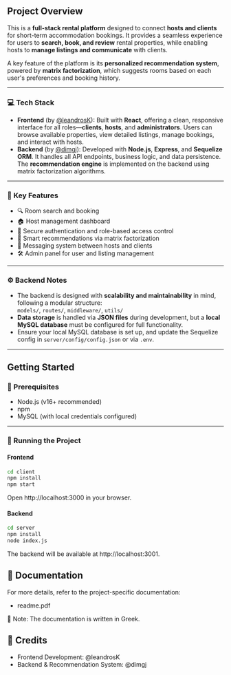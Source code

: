 ## Project Overview

This is a **full-stack rental platform** designed to connect **hosts and clients** for short-term accommodation bookings. It provides a seamless experience for users to **search, book, and review** rental properties, while enabling hosts to **manage listings and communicate** with clients.

A key feature of the platform is its **personalized recommendation system**, powered by **matrix factorization**, which suggests rooms based on each user's preferences and booking history.

---

### 💻 Tech Stack

- **Frontend** (by [@leandrosK](https://github.com/leandrosK)): Built with **React**, offering a clean, responsive interface for all roles—**clients**, **hosts**, and **administrators**. Users can browse available properties, view detailed listings, manage bookings, and interact with hosts.
- **Backend** (by [@dimgj](https://github.com/dimgj)): Developed with **Node.js**, **Express**, and **Sequelize ORM**. It handles all API endpoints, business logic, and data persistence. The **recommendation engine** is implemented on the backend using matrix factorization algorithms.

---

### 🔐 Key Features

- 🔍 Room search and booking  
- 🏠 Host management dashboard  
- 🔐 Secure authentication and role-based access control  
- 🤖 Smart recommendations via matrix factorization  
- 💬 Messaging system between hosts and clients  
- 🛠 Admin panel for user and listing management  

---

### ⚙️ Backend Notes

- The backend is designed with **scalability and maintainability** in mind, following a modular structure:  
  `models/`, `routes/`, `middleware/`, `utils/`
- **Data storage** is handled via **JSON files** during development, but a **local MySQL database** must be configured for full functionality.
- Ensure your local MySQL database is set up, and update the Sequelize config in `server/config/config.json` or via `.env`.

---

## Getting Started

### 🔧 Prerequisites

- Node.js (v16+ recommended)  
- npm  
- MySQL (with local credentials configured)

---

### 🚀 Running the Project

#### Frontend

```bash
cd client
npm install
npm start

```
Open http://localhost:3000 in your browser.


#### Backend

```bash
cd server
npm install
node index.js
```

The backend will be available at http://localhost:3001.

## 📄 Documentation

For more details, refer to the project-specific documentation:

- readme.pdf

📌 Note: The documentation is written in Greek.

## 👥 Credits

- Frontend Development: @leandrosK
- Backend & Recommendation System: @dimgj
